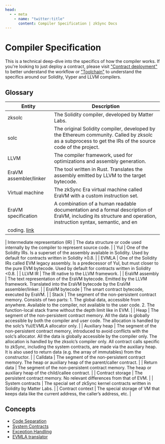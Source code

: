```yaml
---
head:
  - - meta
    - name: "twitter:title"
      content: Compiler Specification | zkSync Docs
---
```


# Compiler Specification

This is a technical deep-dive into the specifics of how the compiler works. If you're looking to just deploy a contract, please visit ["Contract deployment"](../../../../build/developer-reference/contract-development.md#smart-contract-development) to better understand the workflow or ["Toolchain"](../toolchain/overview.md#compiler-toolchain-overview) to understand the specifics around our Solidity, Vyper and LLVM compilers.

## Glossary

| Entity                                                             | Description                                                                                                                                                    |
| ------------------------------------------------------------------ | -------------------------------------------------------------------------------------------------------------------------------------------------------------- |
| zksolc                                                             | The Solidity compiler, developed by Matter Labs.                                                                                                               |
| solc                                                               | The original Solidity compiler, developed by the Ethereum community. Called by zksolc as a subprocess to get the IRs of the source code of the project.        |
| LLVM                                                               | The compiler framework, used for optimizations and assembly generation.                                                                                        |
| EraVM assembler/linker                                             | The tool written in Rust. Translates the assembly emitted by LLVM to the target bytecode.                                                                      |
| Virtual machine                                                    | The zkSync Era virtual machine called EraVM with a custom instruction set.                                                                                     |
| EraVM specification                                                | A combination of a human readable documentation and a formal description of EraVM, including its structure and operation, instruction syntax, semantic, and en |
| coding. [link](https://matter-labs.github.io/eravm-spec/spec.html) |

| Intermediate representation (IR) | The data structure or code used internally by the compiler to represent source code. |
| Yul | One of the Solidity IRs. Is a superset of the assembly available in Solidity. Used by default for contracts written in Solidity ≥0.8. |
| EVMLA | One of the Solidity IRs called EVM legacy assembly. Is a predecessor of Yul, but must closer to the pure EVM bytecode. Used by default for contracts written in Solidity <0.8. |
| LLVM IR | The IR native to the LLVM framework. |
| EraVM assembly | The text representation of the EraVM bytecode. Emitted by the LLVM framework. Translated into the EraVM bytecode by the EraVM assembler/linker. |
| EraVM bytecode | The smart contract bytecode, executed by EraVM. |
| Stack | The segment of the non-persistent contract memory. Consists of two parts: 1. The global data, accessible from anywhere. Available to the compiler, not available to the user code. 2. The function-local stack frame without the depth limit like in EVM. |
| Heap | The segment of the non-persistent contract memory. All the data is globally accessible by both the compiler and user code. The allocation is handled by the solc’s Yul/EVMLA allocator only. |
| Auxiliary heap | The segment of the non-persistent contract memory, introduced to avoid conflicts with the solc’s allocator. All the data is globally accessible by the compiler only. The allocation is handled by the zksolc’s compiler only. All contract calls specific to zkSync, including the system contracts, are made via the auxiliary heap. It is also used to return data (e.g. the array of immutables) from the constructor. |
| Calldata | The segment of the non-persistent contract memory. The heap or auxiliary heap of the parent/caller contract. |
| Return data | The segment of the non-persistent contract memory. The heap or auxiliary heap of the child/callee contract. |
| Contract storage | The persistent contract memory. No relevant differences from that of EVM. |
| System contracts | The special set of zkSync kernel contracts written in Solidity by Matter Labs. |
| Contract context | The special storage of VM that keeps data like the current address, the caller’s address, etc. |

## Concepts

- [Code Separation](./code-separation.md)
- [System Contracts](./system-contracts.md)
- [Exception Handling](./exception-handling.md)
- [EVMLA translator](./evmla-translator.md)
